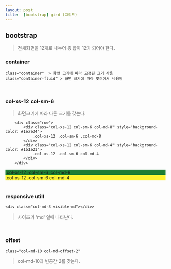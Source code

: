 ```yaml
---
layout: post
title:  [bootstrap] gird (그리드)
---
```

## bootstrap
> 전체화면을 12개로 나누어 총 합이 12가 되어야 한다.

### container
	class="container"  > 화면 크기에 따라 고정된 크기 사용
	class="container-fluid" > 화면 크기에 따라 맞추어서 사용됨

<br>

### col-xs-12 col-sm-6
> 화면크기에 따라 다른 크기를 갖는다.

		<div class="row">
		    <div class="col-xs-12 col-sm-6 col-md-8" style="background-color: #1e7e34">
		        .col-xs-12 .col-sm-6 .col-md-8
		    </div>
		    <div class="col-xs-12 col-sm-6 col-md-4" style="background-color: #1b1e21">
		        .col-xs-12 .col-sm-6 col-md-4
		    </div>
		</div>
		
<div class="row">
    <div class="col-xs-12 col-sm-6 col-md-8" style="background-color: #1e7e34">
        .col-xs-12 .col-sm-6 .col-md-8
    </div>
    <div class="col-xs-12 col-sm-6 col-md-4" style="background-color: #FFF232">
        .col-xs-12 .col-sm-6 col-md-4
    </div>
</div>

<br>

### responsive utill
	<div class="col-md-3 visible-md"></div>
> 사이즈가 'md' 일때 나타난다.

<br>


### offset
	class="col-md-10 col-md-offset-2"
> col-md-10과 빈공간 2를 갖는다.





